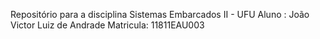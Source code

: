Repositório para a disciplina Sistemas Embarcados II - UFU
Aluno : João Victor Luiz de Andrade
Matricula: 11811EAU003

